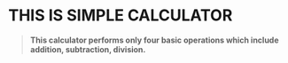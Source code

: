 # THIS IS SIMPLE CALCULATOR 
> **This calculator performs only four basic operations which include addition, subtraction, division.**
